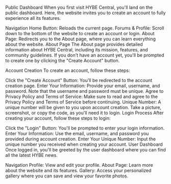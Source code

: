 Public Dashboard
When you first visit HYBE Central, you'll land on the public dashboard. Here, the website invites you to create an account to fully experience all its features.

Navigation
Home Button: Reloads the current page.
Forums & Profile: Scroll down to the bottom of the website to create an account or login.
About Page: Redirects you to the About page, where you can learn everything about the website.
About Page
The About page provides detailed information about HYBE Central, including its mission, features, and community guidelines. If you don't have an account yet, you'll be prompted to create one by clicking the "Create Account" button.

Account Creation
To create an account, follow these steps:

Click the "Create Account" Button: You'll be redirected to the account creation page.
Enter Your Information: Provide your email, username, and password. Note that the username and password must be unique.
Agree to Privacy Policy and Terms of Service: Make sure to read and agree to the Privacy Policy and Terms of Service before continuing.
Unique Number: A unique number will be given to you upon account creation. Take a picture, screenshot, or copy the code, as you'll need it to login.
Login Process
After creating your account, follow these steps to login:

Click the "Login" Button: You'll be prompted to enter your login information.
Enter Your Information: Use the email, username, and password you provided during account creation.
Enter Your Unique Number: Input the unique number you received when creating your account.
User Dashboard
Once logged in, you'll be greeted by the user dashboard where you can find all the latest HYBE news.

Navigation
Profile: View and edit your profile.
About Page: Learn more about the website and its features.
Gallery: Access your personalized gallery where you can save and view your favorite photos.
